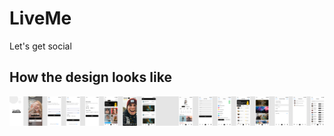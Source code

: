 # LiveMe

Let's get social

## How the design looks like

![](assets/screen_designs/live_me_community.png)
